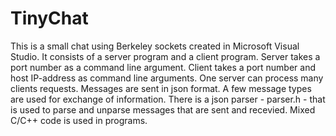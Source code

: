 # TinyChat
This is a small chat using Berkeley sockets created in Microsoft Visual Studio.
It consists of a server program and a client program. 
Server takes a port number as a command line argument. Client takes a port number and host IP-address as command line arguments. 
One server can process many clients requests. 
Messages are sent in json format. A few message types are used for exchange of information.
There is a json parser - parser.h - that is used to parse and unparse messages that are sent and recevied.
Mixed С/С++ code is used in programs.
